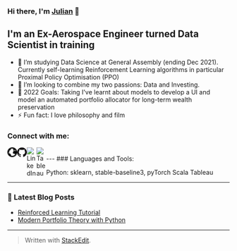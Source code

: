 ﻿
### Hi there, I'm [Julian][LinkedIn] 👋 


## I'm an Ex-Aerospace Engineer turned Data Scientist in training

- 🌱 I’m studying Data Science at General Assembly (ending Dec 2021). Currently self-learning Reinforcement Learning algorithms in particular Proximal Policy Optimisation (PPO)
- 👯 I’m looking to combine my two passions: Data and Investing. 
- 🥅 2022 Goals: Taking I've learnt about models to develop  a UI and model an automated portfolio allocator for long-term wealth preservation
- ⚡ Fun fact: I love philosophy and film


### Connect with me:

[<img align="left" alt="medium articles" width="22px" src="https://raw.githubusercontent.com/iconic/open-iconic/master/svg/globe.svg" />][blog]
[<img align="left" alt="github" width="22px" src="https://raw.githubusercontent.com/github/explore/78df643247d429f6cc873026c0622819ad797942/topics/github/github.png" />][github]
[<img align="left" alt="LinkedIn" width="22px" src="https://cdn.jsdelivr.net/npm/simple-icons@v3/icons/linkedin.svg" />][linkedin]
[<img align="left" alt="Tableau" width="22px" src="https://cdn.jsdelivr.net/npm/simple-icons@3.13.0/icons/tableau.svg" />][tableau]

<br />
---
### Languages and Tools:

Python: sklearn, stable-baseline3, pyTorch
Scala
Tableau


---

### 📕 Latest Blog Posts

<!-- BLOG-POST-LIST:START -->
- [Reinforced Learning Tutorial](https://medium.com/@changjulian17/reinforced-learning-tutorial-fecd51b44c)
- [Modern Portfolio Theory with Python](https://medium.com/@changjulian17/modern-portfolio-theory-with-python-f33c9f517cd4)

---

[blog]: https://medium.com/@changjulian17
[github]: https://github.com/changjulian17
[linkedin]: https://www.linkedin.com/in/julian-chang/
[tableau]: https://public.tableau.com/app/profile/julian.chang

> Written with [StackEdit](https://stackedit.io/).
